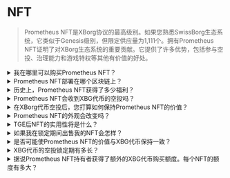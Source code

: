 # NFT

> Prometheus NFT是XBorg协议的最高级别。如果您熟悉SwissBorg生态系统，它类似于Genesis级别，但限定供应量为1,111个。拥有Prometheus NFT证明了对XBorg生态系统的重要贡献。它提供了许多优势，包括参与空投、治理能力和游戏特权等其他有价值的好处。

<details>

<summary>我在哪里可以购买Prometheus NFT？</summary>

在Opensea或类似的市场上：\
[https://opensea.io/collection/xborg-prometheus](https://opensea.io/collection/xborg-prometheus)

</details>

<details>

<summary>Prometheus NFT部署在哪个区块链上？</summary>

以太坊。

</details>

<details>

<summary>历史上，Prometheus NFT获得了多少福利？</summary>

考虑到400美元的铸币价格，可以估计Prometheus非同质化代币的持有者获得了价值约为220美元的福利。这相当于初始铸币价值的显著比例，大约50%。值得注意的是，这主要归因于Lens句柄的空投，为Prometheus NFT持有者带来了相当大的价值。

</details>

<details>

<summary>Prometheus NFT会收到XBG代币的空投吗？</summary>

将向Prometheus持有者空投约0.5%至2%的XBG代币供应量。

</details>

<details>

<summary>在XBorg代币空投后，您打算如何保持Prometheus NFT的价值？</summary>

我们相信实用性和生态系统的增长将超过那些只为了空投而来的卖压。如果这种负面影响变得过于沉重，DAO保留从其财库中回购非同质化代币（NFT）的选择。

</details>

<details>

<summary>Prometheus NFT的外观会改变吗？</summary>

是的，NFT将在今年晚些时候揭示。

</details>

<details>

<summary>TGE后NFT的实用性将是什么？</summary>

#### **GameFi机会**&#x20;

* 来自领先的GameFi项目的早期访问通行证、白名单名额和NFT赠品机会。

#### **优先访问**&#x20;

* 早期访问所有XBorg产品和应用程序。

#### XBorg投资机会&#x20;

* 获得XBG代币、合作伙伴代币和NFT的空投，并以折价估值参与XBorg的种子投资轮。

#### XBorg高级会员

* 终身免费访问所有XBorg产品、网络和应用程序。

#### 协议级别

* Prometheus NFT代表了XBorg生态系统的最高级别，并享受最高级别的福利。

</details>

<details>

<summary>如果我在锁定期间出售我的NFT会怎样？</summary>

如果投资者在锁定期间出售NFT，未领取的奖励将被作废。然而，Prometheus治理机构可以决定采取其他措施。

</details>

<details>

<summary>是否可能使Prometheus NFT的价值与XBG代币保持一致？</summary>

将NFT的价值与XBG代币保持一致是可能的。Prometheus NFT是一种非常稀缺的资产，只有1,111个在流通。XBG代币的质押收益将由用户的XP级别和应用程序中的用户身份确定。因此，Prometheus持有者将享受更高的质押收益。在股权方面没有价值稀释，因为不会出售任何股权。整个XBorg的价值都将流向DAO，因此流向XBG代币。

</details>

<details>

<summary>XBG代币的空投锁定期有多长？</summary>

空投锁定期为12个月，线性解锁。

</details>

<details>

<summary>据说Prometheus NFT持有者获得了额外的XBG代币购买额度。每个NFT的额度有多大？</summary>

Prometheus社区的私人额度没有上限，这意味着Prometheus持有者的额度是有保证的。我们的目标是从NFT持有者那里筹集约50万美元，而实际筹集了100万美元。

</details>